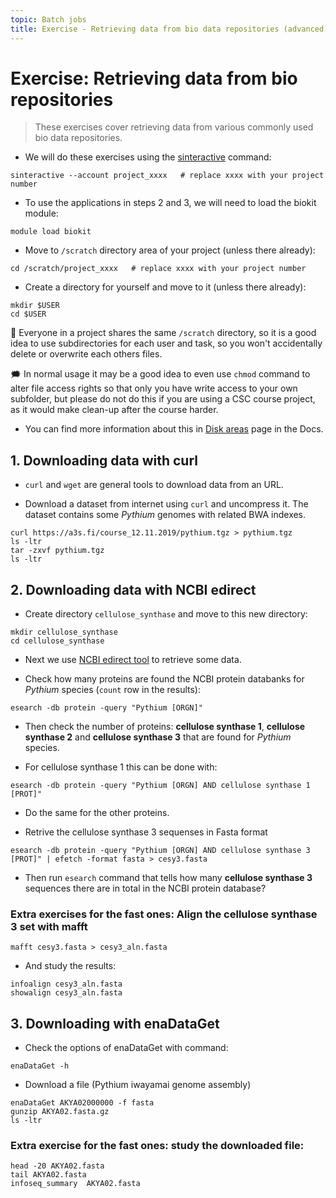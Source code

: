 ```yaml
---
topic: Batch jobs
title: Exercise - Retrieving data from bio data repositories (advanced)
---
```


# Exercise: Retrieving data from bio repositories

> These exercises cover retrieving data from various commonly used bio data repositories.

- We will do these exercises using the [sinteractive](https://docs.csc.fi/computing/running/interactive-usage/) command:

```text
sinteractive --account project_xxxx   # replace xxxx with your project number
```

- To use the applications in steps 2 and 3, we will need to load the biokit module:

```text
module load biokit
```

- Move to `/scratch` directory area of your project (unless there already):

```text
cd /scratch/project_xxxx   # replace xxxx with your project number
```

- Create a directory for yourself and move to it (unless there already):

```text
mkdir $USER
cd $USER
```

💭 Everyone in a project shares the same `/scratch` directory, so
it is a good idea to use subdirectories for each user and task, so 
you won't accidentally delete or overwrite each others files.

🗯 In normal usage it may be a good idea to even use `chmod` command 
to alter file access rights so that only you have write access to
your own subfolder, but please do not do this if you are using a CSC course project,
as it would make clean-up after the course harder.

- You can find more information about this in [Disk areas](https://docs.csc.fi/computing/disk/)
page in the Docs.

## 1. Downloading data with curl

- `curl` and `wget` are general tools to download data from an URL.

- Download a dataset from internet using `curl` and uncompress it. The dataset contains some *Pythium* genomes with related BWA indexes.

```text
curl https://a3s.fi/course_12.11.2019/pythium.tgz > pythium.tgz
ls -ltr
tar -zxvf pythium.tgz  
ls -ltr
```

## 2. Downloading data with NCBI edirect

- Create directory `cellulose_synthase` and move to this new directory:

```text
mkdir cellulose_synthase
cd cellulose_synthase
```

- Next we use [NCBI edirect tool](https://docs.csc.fi/apps/edirect/) to retrieve some data.

- Check how many proteins are found the NCBI protein databanks for *Pythium* species (`count` row in the results):

```text
esearch -db protein -query "Pythium [ORGN]" 
```
- Then check the number of proteins: **cellulose synthase 1**, **cellulose synthase 2** and **cellulose synthase 3** that are found for *Pythium* species.

- For cellulose synthase 1 this can be done with:

```text
esearch -db protein -query "Pythium [ORGN] AND cellulose synthase 1 [PROT]"
```

- Do the same for the other proteins.

- Retrive the cellulose synthase 3 sequenses in Fasta format

```text
esearch -db protein -query "Pythium [ORGN] AND cellulose synthase 3 [PROT]" | efetch -format fasta > cesy3.fasta
```

- Then run `esearch` command that tells how many **cellulose synthase 3** sequences there are in total in the NCBI protein database?

### Extra exercises for the fast ones: Align the cellulose synthase 3 set with mafft

```text
mafft cesy3.fasta > cesy3_aln.fasta
```

- And study the results:

```text
infoalign cesy3_aln.fasta
showalign cesy3_aln.fasta
```

## 3. Downloading with enaDataGet

- Check the options of enaDataGet with command:

```text
enaDataGet -h
```

- Download a file (Pythium iwayamai genome assembly)

```text
enaDataGet AKYA02000000 -f fasta
gunzip AKYA02.fasta.gz 
ls -ltr
```

### Extra exercise for the fast ones: study the downloaded file:

```text
head -20 AKYA02.fasta
tail AKYA02.fasta
infoseq_summary  AKYA02.fasta
```

